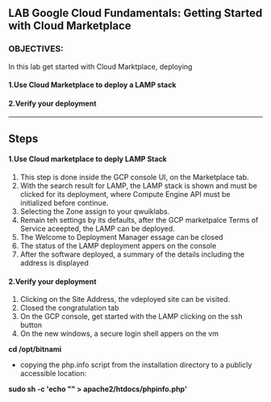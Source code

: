 ## LAB Google Cloud Fundamentals: Getting Started with Cloud Marketplace

### OBJECTIVES:
In this lab get started with Cloud Marktplace, deploying

#### 1.Use Cloud Marketplace to deploy a LAMP stack
#### 2.Verify your deployment
***

## Steps
#### 1.Use Cloud marketplace to deply LAMP Stack
1. This step is done inside the GCP console UI, on the Marketplace tab. 
2. With the search result for LAMP, the LAMP stack is shown and must be clicked for its deployment, where Compute Engine API must be initialized before continue.
3. Selecting the Zone assign to your qwuiklabs.
4. Remain teh settings by its defaults, after the GCP marketpalce Terms of Service aceepted, the LAMP can be deployed.
5. The Welcome to Deployment Manager essage can be closed
6. The status of the LAMP deployment appers on the console
7. After the software deployed, a summary of the details including the address is displayed

#### 2.Verify your deployment
1. Clicking on the Site Address, the vdeployed site can be visited.
2. Closed the congratulation tab
3. On the GCP console, get started with the LAMP clicking on the ssh button
4. On the new windows, a secure login shell appers on the vm

**cd /opt/bitnami**

- copying the php.info script from the installation directory to a publicly accessible location:

**sudo sh -c 'echo "<?php phpinfo(); ?>" > apache2/htdocs/phpinfo.php'**

